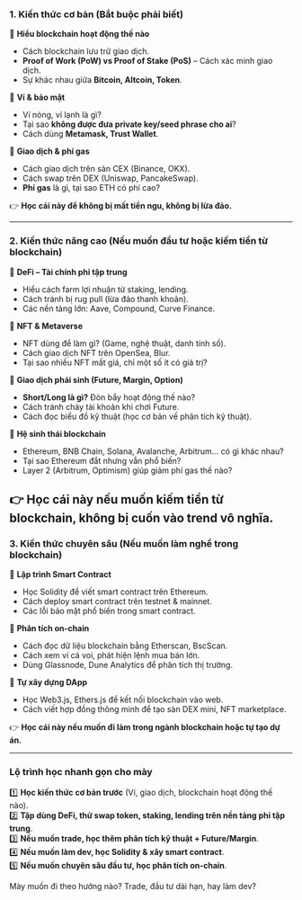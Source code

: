 
### **1. Kiến thức cơ bản (Bắt buộc phải biết)**  
📌 **Hiểu blockchain hoạt động thế nào**  
- Cách blockchain lưu trữ giao dịch.  
- **Proof of Work (PoW) vs Proof of Stake (PoS)** – Cách xác minh giao dịch.  
- Sự khác nhau giữa **Bitcoin, Altcoin, Token**.  
  
📌 **Ví & bảo mật**  
- Ví nóng, ví lạnh là gì?  
- Tại sao **không được đưa private key/seed phrase cho ai**?  
- Cách dùng **Metamask, Trust Wallet**.  
  
📌 **Giao dịch & phí gas**  
- Cách giao dịch trên sàn CEX (Binance, OKX).  
- Cách swap trên DEX (Uniswap, PancakeSwap).  
- **Phí gas** là gì, tại sao ETH có phí cao?  
  
👉 **Học cái này để không bị mất tiền ngu, không bị lừa đảo.**  
  
---  
  
### **2. Kiến thức nâng cao (Nếu muốn đầu tư hoặc kiếm tiền từ blockchain)**  
📌 **DeFi – Tài chính phi tập trung**  
- Hiểu cách farm lợi nhuận từ staking, lending.  
- Cách tránh bị rug pull (lừa đảo thanh khoản).  
- Các nền tảng lớn: Aave, Compound, Curve Finance.  
  
📌 **NFT & Metaverse**  
- NFT dùng để làm gì? (Game, nghệ thuật, danh tính số).  
- Cách giao dịch NFT trên OpenSea, Blur.  
- Tại sao nhiều NFT mất giá, chỉ một số ít có giá trị?  
  
📌 **Giao dịch phái sinh (Future, Margin, Option)**  
- **Short/Long là gì?** Đòn bẩy hoạt động thế nào?  
- Cách tránh cháy tài khoản khi chơi Future.  
- Cách đọc biểu đồ kỹ thuật (học cơ bản về phân tích kỹ thuật).  
  
📌 **Hệ sinh thái blockchain**  
- Ethereum, BNB Chain, Solana, Avalanche, Arbitrum... có gì khác nhau?  
- Tại sao Ethereum đắt nhưng vẫn phổ biến?  
- Layer 2 (Arbitrum, Optimism) giúp giảm phí gas thế nào?  
  
👉 **Học cái này nếu muốn kiếm tiền từ blockchain, không bị cuốn vào trend vô nghĩa.**  
---  
### **3. Kiến thức chuyên sâu (Nếu muốn làm nghề trong blockchain)**  
📌 **Lập trình Smart Contract**  
- Học Solidity để viết smart contract trên Ethereum.  
- Cách deploy smart contract trên testnet & mainnet.  
- Các lỗi bảo mật phổ biến trong smart contract.  
  
📌 **Phân tích on-chain**  
- Cách đọc dữ liệu blockchain bằng Etherscan, BscScan.  
- Cách xem ví cá voi, phát hiện lệnh mua bán lớn.  
- Dùng Glassnode, Dune Analytics để phân tích thị trường.  
  
📌 **Tự xây dựng DApp**  
- Học Web3.js, Ethers.js để kết nối blockchain vào web.  
- Cách viết hợp đồng thông minh để tạo sàn DEX mini, NFT marketplace.  
  
👉 **Học cái này nếu muốn đi làm trong ngành blockchain hoặc tự tạo dự án.**  
  
---  
  
### **Lộ trình học nhanh gọn cho mày**  
1️⃣ **Học kiến thức cơ bản trước** (Ví, giao dịch, blockchain hoạt động thế nào).  
2️⃣ **Tập dùng DeFi, thử swap token, staking, lending trên nền tảng phi tập trung**.  
3️⃣ **Nếu muốn trade, học thêm phân tích kỹ thuật + Future/Margin**.  
4️⃣ **Nếu muốn làm dev, học Solidity & xây smart contract**.  
5️⃣ **Nếu muốn chuyên sâu đầu tư, học phân tích on-chain**.  
  
Mày muốn đi theo hướng nào? Trade, đầu tư dài hạn, hay làm dev?